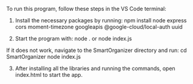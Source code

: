 To run this program, follow these steps in the VS Code terminal:

1. Install the necessary packages by running:
npm install node express cors moment-timezone googleapis @google-cloud/local-auth uuid

2. Start the program with:
node . or node index.js

If it does not work, navigate to the SmartOrganizer directory and run:
cd SmartOrganizer
node index.js

3. After installing all the libraries and running the commands, open index.html to start the app.
